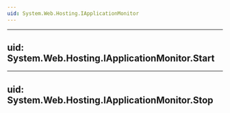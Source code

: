 ```yaml
---
uid: System.Web.Hosting.IApplicationMonitor
---
```


---
uid: System.Web.Hosting.IApplicationMonitor.Start
---

---
uid: System.Web.Hosting.IApplicationMonitor.Stop
---
